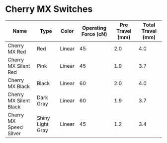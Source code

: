 # Cherry MX Switches

Name | Type | Color | Operating Force (cN) | Pre Travel (mm) | Total Travel (mm)
-----|------|-------|----------------------|-----------------|------------------
Cherry MX Red | Red | Linear | 45 | 2.0 | 4.0
Cherry MX Silent Red | Pink | Linear | 45 | 1.9 | 3.7
Cherry MX Black | Black | Linear | 60 | 2.0 | 4.0
Cherry MX Silent Black | Dark Gray | Linear | 60 | 1.9 | 3.7
Cherry MX Speed Silver | Shiny Light Gray| Linear | 45 | 1.2 | 3.4

